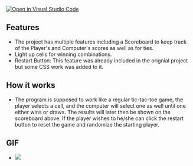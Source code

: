[![Open in Visual Studio Code](https://classroom.github.com/assets/open-in-vscode-c66648af7eb3fe8bc4f294546bfd86ef473780cde1dea487d3c4ff354943c9ae.svg)](https://classroom.github.com/online_ide?assignment_repo_id=10045580&assignment_repo_type=AssignmentRepo)

## Features
- The project has multiple features including a Scoreboard to keep track of the Player's and Computer's scores
  as well as for ties. 
- Light up cells for winning combinations.
- Restart Button: This feature was already included in the orignial project but some CSS work was added to it. 

## How it works
- The program is supposed to work like a regular tic-tac-toe game, the player selects a cell,
  and the computer will select one as well until one either wins or draws. The results will later then be shown
  on the scoreboard above. If the player wishes to he/she can click the restart button to reset the game and randomize
  the starting player.

## GIF
- ![](https://github.com/cop4808-spring-2023-fullstack-web/hw3-tic-tac-toe-js-RojasTony/blob/main/images/tictactoe.gif.gif)
